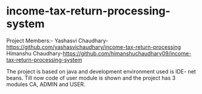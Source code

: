 # income-tax-return-processing-system

Project Members:- Yashasvi Chaudhary-https://github.com/yashasvichaudhary/income-tax-return-processing
                  Himanshu Chaudhary-https://github.com/himanshuchaudhary09/income-tax-return-processing-system
                    
 The project is based on java and development environment used is IDE- net beans. Till now code of user module is shown and the project has 3 modules CA, ADMIN and USER.                   
